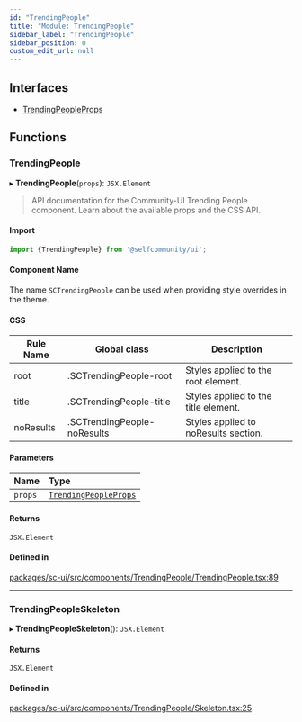 ```yaml
---
id: "TrendingPeople"
title: "Module: TrendingPeople"
sidebar_label: "TrendingPeople"
sidebar_position: 0
custom_edit_url: null
---
```


## Interfaces

- [TrendingPeopleProps](../interfaces/TrendingPeople.TrendingPeopleProps.md)

## Functions

### TrendingPeople

▸ **TrendingPeople**(`props`): `JSX.Element`

> API documentation for the Community-UI Trending People component. Learn about the available props and the CSS API.

#### Import

```jsx
import {TrendingPeople} from '@selfcommunity/ui';
```

#### Component Name

The name `SCTrendingPeople` can be used when providing style overrides in the theme.

#### CSS

|Rule Name|Global class|Description|
|---|---|---|
|root|.SCTrendingPeople-root|Styles applied to the root element.|
|title|.SCTrendingPeople-title|Styles applied to the title element.|
|noResults|.SCTrendingPeople-noResults|Styles applied to noResults section.|

#### Parameters

| Name | Type |
| :------ | :------ |
| `props` | [`TrendingPeopleProps`](../interfaces/TrendingPeople.TrendingPeopleProps.md) |

#### Returns

`JSX.Element`

#### Defined in

[packages/sc-ui/src/components/TrendingPeople/TrendingPeople.tsx:89](https://github.com/selfcommunity/community-ui/blob/e8a635a/packages/sc-ui/src/components/TrendingPeople/TrendingPeople.tsx#L89)

___

### TrendingPeopleSkeleton

▸ **TrendingPeopleSkeleton**(): `JSX.Element`

#### Returns

`JSX.Element`

#### Defined in

[packages/sc-ui/src/components/TrendingPeople/Skeleton.tsx:25](https://github.com/selfcommunity/community-ui/blob/e8a635a/packages/sc-ui/src/components/TrendingPeople/Skeleton.tsx#L25)
